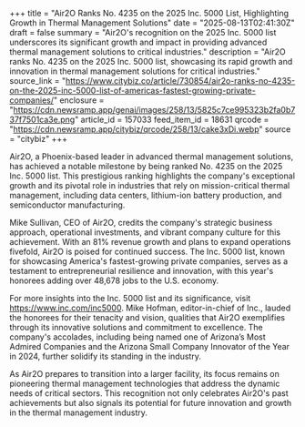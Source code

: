 +++
title = "Air2O Ranks No. 4235 on the 2025 Inc. 5000 List, Highlighting Growth in Thermal Management Solutions"
date = "2025-08-13T02:41:30Z"
draft = false
summary = "Air2O's recognition on the 2025 Inc. 5000 list underscores its significant growth and impact in providing advanced thermal management solutions to critical industries."
description = "Air2O ranks No. 4235 on the 2025 Inc. 5000 list, showcasing its rapid growth and innovation in thermal management solutions for critical industries."
source_link = "https://www.citybiz.co/article/730854/air2o-ranks-no-4235-on-the-2025-inc-5000-list-of-americas-fastest-growing-private-companies/"
enclosure = "https://cdn.newsramp.app/genai/images/258/13/5825c7ce995323b2fa0b737f7501ca3e.png"
article_id = 157033
feed_item_id = 18631
qrcode = "https://cdn.newsramp.app/citybiz/qrcode/258/13/cake3xDi.webp"
source = "citybiz"
+++

<p>Air2O, a Phoenix-based leader in advanced thermal management solutions, has achieved a notable milestone by being ranked No. 4235 on the 2025 Inc. 5000 list. This prestigious ranking highlights the company's exceptional growth and its pivotal role in industries that rely on mission-critical thermal management, including data centers, lithium-ion battery production, and semiconductor manufacturing.</p><p>Mike Sullivan, CEO of Air2O, credits the company's strategic business approach, operational investments, and vibrant company culture for this achievement. With an 81% revenue growth and plans to expand operations fivefold, Air2O is poised for continued success. The Inc. 5000 list, known for showcasing America's fastest-growing private companies, serves as a testament to entrepreneurial resilience and innovation, with this year's honorees adding over 48,678 jobs to the U.S. economy.</p><p>For more insights into the Inc. 5000 list and its significance, visit <a href='https://www.inc.com/inc5000' rel='nofollow' target='_blank'>https://www.inc.com/inc5000</a>. Mike Hofman, editor-in-chief of Inc., lauded the honorees for their tenacity and vision, qualities that Air2O exemplifies through its innovative solutions and commitment to excellence. The company's accolades, including being named one of Arizona’s Most Admired Companies and the Arizona Small Company Innovator of the Year in 2024, further solidify its standing in the industry.</p><p>As Air2O prepares to transition into a larger facility, its focus remains on pioneering thermal management technologies that address the dynamic needs of critical sectors. This recognition not only celebrates Air2O's past achievements but also signals its potential for future innovation and growth in the thermal management industry.</p>